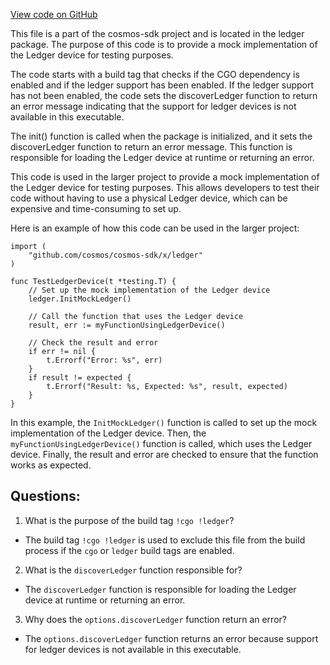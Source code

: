 [View code on GitHub](https://github.com/cosmos/cosmos-sdk/blob/main/crypto/ledger/ledger_notavail.go)

This file is a part of the cosmos-sdk project and is located in the ledger package. The purpose of this code is to provide a mock implementation of the Ledger device for testing purposes. 

The code starts with a build tag that checks if the CGO dependency is enabled and if the ledger support has been enabled. If the ledger support has not been enabled, the code sets the discoverLedger function to return an error message indicating that the support for ledger devices is not available in this executable. 

The init() function is called when the package is initialized, and it sets the discoverLedger function to return an error message. This function is responsible for loading the Ledger device at runtime or returning an error. 

This code is used in the larger project to provide a mock implementation of the Ledger device for testing purposes. This allows developers to test their code without having to use a physical Ledger device, which can be expensive and time-consuming to set up. 

Here is an example of how this code can be used in the larger project:

```
import (
    "github.com/cosmos/cosmos-sdk/x/ledger"
)

func TestLedgerDevice(t *testing.T) {
    // Set up the mock implementation of the Ledger device
    ledger.InitMockLedger()

    // Call the function that uses the Ledger device
    result, err := myFunctionUsingLedgerDevice()

    // Check the result and error
    if err != nil {
        t.Errorf("Error: %s", err)
    }
    if result != expected {
        t.Errorf("Result: %s, Expected: %s", result, expected)
    }
}
```

In this example, the `InitMockLedger()` function is called to set up the mock implementation of the Ledger device. Then, the `myFunctionUsingLedgerDevice()` function is called, which uses the Ledger device. Finally, the result and error are checked to ensure that the function works as expected.
## Questions: 
 1. What is the purpose of the build tag `!cgo !ledger`?
- The build tag `!cgo !ledger` is used to exclude this file from the build process if the `cgo` or `ledger` build tags are enabled.

2. What is the `discoverLedger` function responsible for?
- The `discoverLedger` function is responsible for loading the Ledger device at runtime or returning an error.

3. Why does the `options.discoverLedger` function return an error?
- The `options.discoverLedger` function returns an error because support for ledger devices is not available in this executable.